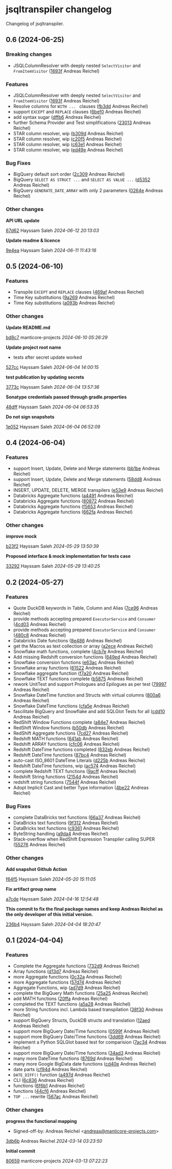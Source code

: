 # jsqltranspiler changelog

Changelog of jsqltranspiler.

## 0.6 (2024-06-25)

### Breaking changes

-  JSQLColumnResolver with deeply nested `SelectVisitor` and `FromItemVisitor` ([1693f](https://github.com/starlake-ai/jsqltranspiler/commit/1693f52cc1879e1) Andreas Reichel)  

### Features

-  JSQLColumnResolver with deeply nested `SelectVisitor` and `FromItemVisitor` ([1693f](https://github.com/starlake-ai/jsqltranspiler/commit/1693f52cc1879e1) Andreas Reichel)  
-  Resolve columns for `WITH ... ` clauses ([fb3dd](https://github.com/starlake-ai/jsqltranspiler/commit/fb3dd73fe95e449) Andreas Reichel)  
-  support `EXCEPT` and `REPLACE` clauses ([6bef0](https://github.com/starlake-ai/jsqltranspiler/commit/6bef0de0f235347) Andreas Reichel)  
-  add syntax sugar ([dffb6](https://github.com/starlake-ai/jsqltranspiler/commit/dffb63f42644f0e) Andreas Reichel)  
-  further Schema Provider and Test simplifications ([23013](https://github.com/starlake-ai/jsqltranspiler/commit/23013fa9f1baa3f) Andreas Reichel)  
-  STAR column resolver, wip ([b309d](https://github.com/starlake-ai/jsqltranspiler/commit/b309df83547310d) Andreas Reichel)  
-  STAR column resolver, wip ([c20f5](https://github.com/starlake-ai/jsqltranspiler/commit/c20f5add69cc288) Andreas Reichel)  
-  STAR column resolver, wip ([c63e1](https://github.com/starlake-ai/jsqltranspiler/commit/c63e10012bd8853) Andreas Reichel)  
-  STAR column resolver, wip ([ed49e](https://github.com/starlake-ai/jsqltranspiler/commit/ed49e89c31d13c9) Andreas Reichel)  

### Bug Fixes

-  BigQuery default sort order ([2c309](https://github.com/starlake-ai/jsqltranspiler/commit/2c3090e59bba146) Andreas Reichel)  
-  BigQuery `SELECT AS STRUCT ...` and `SELECT AS VALUE ...` ([d5352](https://github.com/starlake-ai/jsqltranspiler/commit/d5352cfd8214e8a) Andreas Reichel)  
-  BigQuery `GENERATE_DATE_ARRAY` with only 2 parameters ([0264e](https://github.com/starlake-ai/jsqltranspiler/commit/0264ea1ca951b07) Andreas Reichel)  

### Other changes

**API URL update**


[67d62](https://github.com/starlake-ai/jsqltranspiler/commit/67d62bdd349b804) Hayssam Saleh *2024-06-12 20:13:03*

**Update readme & licence**


[9e4ea](https://github.com/starlake-ai/jsqltranspiler/commit/9e4eae7161ef4fd) Hayssam Saleh *2024-06-11 11:43:16*


## 0.5 (2024-06-10)

### Features

-  Transpile `EXCEPT` and `REPLACE` clauses ([469af](https://github.com/starlake-ai/jsqltranspiler/commit/469af1cd3973718) Andreas Reichel)  
-  Time Key substitutions ([9a269](https://github.com/starlake-ai/jsqltranspiler/commit/9a2692f3433948f) Andreas Reichel)  
-  Time Key substitutions ([a093b](https://github.com/starlake-ai/jsqltranspiler/commit/a093b486665503c) Andreas Reichel)  

### Other changes

**Update README.md**


[bd8c7](https://github.com/starlake-ai/jsqltranspiler/commit/bd8c7b3cc944570) manticore-projects *2024-06-10 05:26:29*

**Update project root name**

* tests after secret update worked 

[527cc](https://github.com/starlake-ai/jsqltranspiler/commit/527cc11b58d1cb3) Hayssam Saleh *2024-06-04 14:00:15*

**test publication by updating secrets**


[3773c](https://github.com/starlake-ai/jsqltranspiler/commit/3773c338facfe42) Hayssam Saleh *2024-06-04 13:57:36*

**Sonatype credentials passed through gradle.properties**


[48dff](https://github.com/starlake-ai/jsqltranspiler/commit/48dffc3215367f4) Hayssam Saleh *2024-06-04 06:53:35*

**Do not sign snapshots**


[1e052](https://github.com/starlake-ai/jsqltranspiler/commit/1e0524dd90b521f) Hayssam Saleh *2024-06-04 06:52:09*


## 0.4 (2024-06-04)

### Features

-  support Insert, Update, Delete and Merge statements ([bb1be](https://github.com/starlake-ai/jsqltranspiler/commit/bb1be258dbc1f4f) Andreas Reichel)  
-  support Insert, Update, Delete and Merge statements ([58dd8](https://github.com/starlake-ai/jsqltranspiler/commit/58dd86fb296de24) Andreas Reichel)  
-  INSERT, UPDATE, DELETE, MERGE transpilers ([e53e9](https://github.com/starlake-ai/jsqltranspiler/commit/e53e9a0239440b0) Andreas Reichel)  
-  Databricks Aggregate functions ([a4491](https://github.com/starlake-ai/jsqltranspiler/commit/a4491aa0079c0ba) Andreas Reichel)  
-  Databricks Aggregate functions ([80872](https://github.com/starlake-ai/jsqltranspiler/commit/8087289120ae747) Andreas Reichel)  
-  Databricks Aggregate functions ([f5653](https://github.com/starlake-ai/jsqltranspiler/commit/f5653c86d5ac5fa) Andreas Reichel)  
-  Databricks Aggregate functions ([662fa](https://github.com/starlake-ai/jsqltranspiler/commit/662fa5a83953b5f) Andreas Reichel)  

### Other changes

**improve mock**


[b23f2](https://github.com/starlake-ai/jsqltranspiler/commit/b23f25c6f6d78d4) Hayssam Saleh *2024-05-29 13:50:39*

**Proposed interface & mock implementation for tests case**


[33292](https://github.com/starlake-ai/jsqltranspiler/commit/33292e81ca0e5a2) Hayssam Saleh *2024-05-29 13:40:25*


## 0.2 (2024-05-27)

### Features

-  Quote DuckDB keywords in Table, Column and Alias ([7ce96](https://github.com/starlake-ai/jsqltranspiler/commit/7ce96b21a2bbd78) Andreas Reichel)  
-  provide methods accepting prepared `ExecutorService` and `Consumer` ([4cd03](https://github.com/starlake-ai/jsqltranspiler/commit/4cd03f665a66da2) Andreas Reichel)  
-  provide methods accepting prepared `ExecutorService` and `Consumer` ([480c8](https://github.com/starlake-ai/jsqltranspiler/commit/480c82da7dcad26) Andreas Reichel)  
-  Databricks Date functions ([8e486](https://github.com/starlake-ai/jsqltranspiler/commit/8e486c7f346d8d8) Andreas Reichel)  
-  get the Macros as text collection or array ([a2ece](https://github.com/starlake-ai/jsqltranspiler/commit/a2ecea72f4da4bc) Andreas Reichel)  
-  Snowflake math functions, complete ([4cb7e](https://github.com/starlake-ai/jsqltranspiler/commit/4cb7e85007d54a6) Andreas Reichel)  
-  Add missing Redshift conversion functions ([649ed](https://github.com/starlake-ai/jsqltranspiler/commit/649edd4fe1d3c0e) Andreas Reichel)  
-  Snowflake conversion functions ([e63ac](https://github.com/starlake-ai/jsqltranspiler/commit/e63ac784f0d3a3d) Andreas Reichel)  
-  Snowflake array functions ([61522](https://github.com/starlake-ai/jsqltranspiler/commit/615228255d135bb) Andreas Reichel)  
-  Snowflake aggregate function ([f7a20](https://github.com/starlake-ai/jsqltranspiler/commit/f7a20930f061029) Andreas Reichel)  
-  Snowflake TEXT functions complete ([b5875](https://github.com/starlake-ai/jsqltranspiler/commit/b5875b0a2d547dd) Andreas Reichel)  
-  rework UnitTest and support Prologues and Epilogues as per test ([79997](https://github.com/starlake-ai/jsqltranspiler/commit/799975daf13b0c4) Andreas Reichel)  
-  Snowflake DateTime function and Structs with virtual columns ([800a6](https://github.com/starlake-ai/jsqltranspiler/commit/800a6e971ea8f67) Andreas Reichel)  
-  Snowflake DateTime functions ([cfa5e](https://github.com/starlake-ai/jsqltranspiler/commit/cfa5e36a62bfd4e) Andreas Reichel)  
-  fascilitate BigQuery and Snowflake and add SQLGlot Tests for all ([cdd10](https://github.com/starlake-ai/jsqltranspiler/commit/cdd10dd7192c2e9) Andreas Reichel)  
-  RedShift Window Functions complete ([a84e7](https://github.com/starlake-ai/jsqltranspiler/commit/a84e7e2a0e83214) Andreas Reichel)  
-  RedShift Window functions ([b50db](https://github.com/starlake-ai/jsqltranspiler/commit/b50dbef060d60cc) Andreas Reichel)  
-  RedShift Aggregate functions ([7cd27](https://github.com/starlake-ai/jsqltranspiler/commit/7cd2734d4cce83b) Andreas Reichel)  
-  Redshift MATH functions ([641ab](https://github.com/starlake-ai/jsqltranspiler/commit/641ab58974382a5) Andreas Reichel)  
-  Redshift ARRAY functions ([cfc06](https://github.com/starlake-ai/jsqltranspiler/commit/cfc069ca425a250) Andreas Reichel)  
-  Redshift DateTime functions completed ([832eb](https://github.com/starlake-ai/jsqltranspiler/commit/832eb1874209119) Andreas Reichel)  
-  Redshift DateTime functions ([87bc4](https://github.com/starlake-ai/jsqltranspiler/commit/87bc4d746f03338) Andreas Reichel)  
-  auto-cast ISO_8601 DateTime Literals ([d225b](https://github.com/starlake-ai/jsqltranspiler/commit/d225b95799bc119) Andreas Reichel)  
-  Redshift DateTime functions, wip ([ac574](https://github.com/starlake-ai/jsqltranspiler/commit/ac574e32f93ca02) Andreas Reichel)  
-  complete Redshift TEXT functions ([9acff](https://github.com/starlake-ai/jsqltranspiler/commit/9acffbae8be1ce9) Andreas Reichel)  
-  Redshift String functions ([2154d](https://github.com/starlake-ai/jsqltranspiler/commit/2154d02118d1ec5) Andreas Reichel)  
-  redshift string functions ([7544f](https://github.com/starlake-ai/jsqltranspiler/commit/7544f9d34aa69d2) Andreas Reichel)  
-  Adopt Implicit Cast and better Type information ([4be22](https://github.com/starlake-ai/jsqltranspiler/commit/4be2257be97eacc) Andreas Reichel)  

### Bug Fixes

-  complete DataBricks text functions ([66a37](https://github.com/starlake-ai/jsqltranspiler/commit/66a3720f54eb669) Andreas Reichel)  
-  DataBricks text functions ([9f312](https://github.com/starlake-ai/jsqltranspiler/commit/9f312caa3ad48e0) Andreas Reichel)  
-  DataBricks text functions ([c9361](https://github.com/starlake-ai/jsqltranspiler/commit/c93613dd5e1ef61) Andreas Reichel)  
-  ByteString handling ([a9da4](https://github.com/starlake-ai/jsqltranspiler/commit/a9da45b4e27c4d0) Andreas Reichel)  
-  Stack-overflow when RedShift Expression Transpiler calling SUPER ([55276](https://github.com/starlake-ai/jsqltranspiler/commit/55276788695cc02) Andreas Reichel)  

### Other changes

**Add snapshot Github Action**


[f64f5](https://github.com/starlake-ai/jsqltranspiler/commit/f64f5f8c37f6a6b) Hayssam Saleh *2024-05-20 15:11:05*

**Fix artifact group name**


[a7cde](https://github.com/starlake-ai/jsqltranspiler/commit/a7cde0d1158d375) Hayssam Saleh *2024-04-16 12:54:48*

**This commit to fix the final package names and keep Andreas Reichel as the only developer of this initial version.**


[236b4](https://github.com/starlake-ai/jsqltranspiler/commit/236b42af06b8e6f) Hayssam Saleh *2024-04-04 18:20:47*


## 0.1 (2024-04-04)

### Features

-  Complete the Aggregate functions ([732d9](https://github.com/starlake-ai/jsqltranspiler/commit/732d9ec4533be86) Andreas Reichel)  
-  Array functions ([d13d7](https://github.com/starlake-ai/jsqltranspiler/commit/d13d7a25cc5e08f) Andreas Reichel)  
-  more Aggregate functions ([0c32a](https://github.com/starlake-ai/jsqltranspiler/commit/0c32a055fb819fb) Andreas Reichel)  
-  more Aggregate functions ([57d74](https://github.com/starlake-ai/jsqltranspiler/commit/57d74642ceab60b) Andreas Reichel)  
-  Aggregate Functions, wip ([ad7d9](https://github.com/starlake-ai/jsqltranspiler/commit/ad7d932417fa7aa) Andreas Reichel)  
-  complete the BigQuery Math functions ([25a25](https://github.com/starlake-ai/jsqltranspiler/commit/25a2506037a4fb7) Andreas Reichel)  
-  add MATH functions ([20ffa](https://github.com/starlake-ai/jsqltranspiler/commit/20ffa7756e00c17) Andreas Reichel)  
-  completed the TEXT functions ([a5a28](https://github.com/starlake-ai/jsqltranspiler/commit/a5a2835c5cf291d) Andreas Reichel)  
-  more String functions incl. Lambda based transpilation ([38f30](https://github.com/starlake-ai/jsqltranspiler/commit/38f30a014b7de29) Andreas Reichel)  
-  support BigQuery Structs, DuckDB structs and translation ([12aed](https://github.com/starlake-ai/jsqltranspiler/commit/12aed9ad29a10c2) Andreas Reichel)  
-  support more BigQuery Date/Time functions ([0599f](https://github.com/starlake-ai/jsqltranspiler/commit/0599f3811515dcf) Andreas Reichel)  
-  support more BigQuery Date/Time functions ([3dd69](https://github.com/starlake-ai/jsqltranspiler/commit/3dd691821011f33) Andreas Reichel)  
-  implement a Python SQLGlot based test for comparision ([7ac34](https://github.com/starlake-ai/jsqltranspiler/commit/7ac3428e2c51e32) Andreas Reichel)  
-  support more BigQuery Date/Time functions ([34ad3](https://github.com/starlake-ai/jsqltranspiler/commit/34ad3f8df0ce36a) Andreas Reichel)  
-  many more DateTime functions ([8769d](https://github.com/starlake-ai/jsqltranspiler/commit/8769dc8fec7a2d1) Andreas Reichel)  
-  many more Google BigData date functions ([cd40e](https://github.com/starlake-ai/jsqltranspiler/commit/cd40edabbb1a874) Andreas Reichel)  
-  date parts ([cf94d](https://github.com/starlake-ai/jsqltranspiler/commit/cf94d5b1f14898a) Andreas Reichel)  
-  `DATE_DIFF()` function ([a497d](https://github.com/starlake-ai/jsqltranspiler/commit/a497d80293713f6) Andreas Reichel)  
-  CLI ([6c836](https://github.com/starlake-ai/jsqltranspiler/commit/6c8360ae3f73f05) Andreas Reichel)  
-  functions ([6f6b1](https://github.com/starlake-ai/jsqltranspiler/commit/6f6b127fb37f3b0) Andreas Reichel)  
-  functions ([44cf6](https://github.com/starlake-ai/jsqltranspiler/commit/44cf635ef2ae996) Andreas Reichel)  
-  `TOP ...` rewrite ([567ac](https://github.com/starlake-ai/jsqltranspiler/commit/567acd96ca5a306) Andreas Reichel)  

### Other changes

**progress the functional mapping**

* Signed-off-by: Andreas Reichel &lt;andreas@manticore-projects.com&gt; 

[3db6b](https://github.com/starlake-ai/jsqltranspiler/commit/3db6beacd448544) Andreas Reichel *2024-03-14 03:23:50*

**Initial commit**


[80659](https://github.com/starlake-ai/jsqltranspiler/commit/80659ff37162a24) manticore-projects *2024-03-13 07:22:23*


